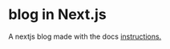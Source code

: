 # blog in Next.js

A nextjs blog made with the docs [instructions.](https://nextjs.org/docs/getting-started)
